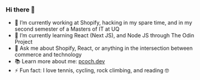 ### Hi there 👋

- 🔭 I’m currently working at Shopify, hacking in my spare time, and in my second semester of a Masters of IT at UQ
- 🌱 I’m currently learning React (Next JS), and Node JS through The Odin Project
- 💬 Ask me about Shopify, React, or anything in the intersection between commerce and technology
- 📚 Learn more about me: <a href="https://www.pcoch.dev">pcoch.dev</a>
- ⚡ Fun fact: I love tennis, cycling, rock climbing, and reading 🤓

